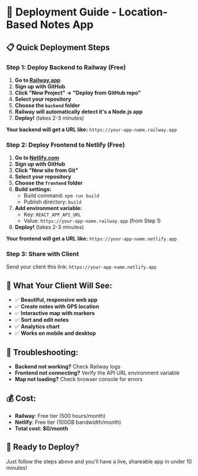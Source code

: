 # 🚀 Deployment Guide - Location-Based Notes App

## 📋 **Quick Deployment Steps**

### **Step 1: Deploy Backend to Railway (Free)**

1. **Go to [Railway.app](https://railway.app)**
2. **Sign up with GitHub**
3. **Click "New Project" → "Deploy from GitHub repo"**
4. **Select your repository**
5. **Choose the `backend` folder**
6. **Railway will automatically detect it's a Node.js app**
7. **Deploy!** (takes 2-3 minutes)

**Your backend will get a URL like:** `https://your-app-name.railway.app`

### **Step 2: Deploy Frontend to Netlify (Free)**

1. **Go to [Netlify.com](https://netlify.com)**
2. **Sign up with GitHub**
3. **Click "New site from Git"**
4. **Select your repository**
5. **Choose the `frontend` folder**
6. **Build settings:**
   - Build command: `npm run build`
   - Publish directory: `build`
7. **Add environment variable:**
   - Key: `REACT_APP_API_URL`
   - Value: `https://your-app-name.railway.app` (from Step 1)
8. **Deploy!** (takes 2-3 minutes)

**Your frontend will get a URL like:** `https://your-app-name.netlify.app`

### **Step 3: Share with Client**

Send your client this link: `https://your-app-name.netlify.app`

## 🎯 **What Your Client Will See:**

- ✅ **Beautiful, responsive web app**
- ✅ **Create notes with GPS location**
- ✅ **Interactive map with markers**
- ✅ **Sort and edit notes**
- ✅ **Analytics chart**
- ✅ **Works on mobile and desktop**

## 🔧 **Troubleshooting:**

- **Backend not working?** Check Railway logs
- **Frontend not connecting?** Verify the API URL environment variable
- **Map not loading?** Check browser console for errors

## 💰 **Cost:**
- **Railway**: Free tier (500 hours/month)
- **Netlify**: Free tier (100GB bandwidth/month)
- **Total cost: $0/month**

## 🚀 **Ready to Deploy?**

Just follow the steps above and you'll have a live, shareable app in under 10 minutes!
